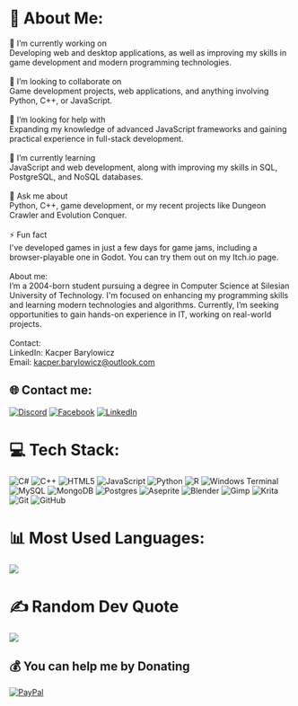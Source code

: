 
# 💫 About Me:
🔭 I’m currently working on<br>Developing web and desktop applications, as well as improving my skills in game development and modern programming technologies.<br><br>👯 I’m looking to collaborate on<br>Game development projects, web applications, and anything involving Python, C++, or JavaScript.<br><br>🤝 I’m looking for help with<br>Expanding my knowledge of advanced JavaScript frameworks and gaining practical experience in full-stack development.<br><br>🌱 I’m currently learning<br>JavaScript and web development, along with improving my skills in SQL, PostgreSQL, and NoSQL databases.<br><br>💬 Ask me about<br>Python, C++, game development, or my recent projects like Dungeon Crawler and Evolution Conquer.<br><br>⚡ Fun fact<br>I've developed games in just a few days for game jams, including a browser-playable one in Godot. You can try them out on my Itch.io page.<br><br>About me:<br>I’m a 2004-born student pursuing a degree in Computer Science at Silesian University of Technology. I'm focused on enhancing my programming skills and learning modern technologies and algorithms. Currently, I’m seeking opportunities to gain hands-on experience in IT, working on real-world projects.<br><br>Contact:<br>LinkedIn: Kacper Barylowicz<br>Email: kacper.barylowicz@outlook.com


## 🌐 Contact me:
[![Discord](https://img.shields.io/badge/Discord-%237289DA.svg?logo=discord&logoColor=white)](https://discord.gg/Htk2nmbRRK) [![Facebook](https://img.shields.io/badge/Facebook-%231877F2.svg?logo=Facebook&logoColor=white)](https://www.facebook.com/profile.php?id=100015409208714)  [![LinkedIn](https://img.shields.io/badge/LinkedIn-%230077B5.svg?logo=linkedin&logoColor=white)](https://www.linkedin.com/in/kacperbarylowicz/) 

# 💻 Tech Stack:
![C#](https://img.shields.io/badge/c%23-%23239120.svg?style=for-the-badge&logo=csharp&logoColor=white) ![C++](https://img.shields.io/badge/c++-%2300599C.svg?style=for-the-badge&logo=c%2B%2B&logoColor=white) ![HTML5](https://img.shields.io/badge/html5-%23E34F26.svg?style=for-the-badge&logo=html5&logoColor=white) ![JavaScript](https://img.shields.io/badge/javascript-%23323330.svg?style=for-the-badge&logo=javascript&logoColor=%23F7DF1E) ![Python](https://img.shields.io/badge/python-3670A0?style=for-the-badge&logo=python&logoColor=ffdd54) ![R](https://img.shields.io/badge/r-%23276DC3.svg?style=for-the-badge&logo=r&logoColor=white) ![Windows Terminal](https://img.shields.io/badge/Windows%20Terminal-%234D4D4D.svg?style=for-the-badge&logo=windows-terminal&logoColor=white) ![MySQL](https://img.shields.io/badge/mysql-4479A1.svg?style=for-the-badge&logo=mysql&logoColor=white) ![MongoDB](https://img.shields.io/badge/MongoDB-%234ea94b.svg?style=for-the-badge&logo=mongodb&logoColor=white) ![Postgres](https://img.shields.io/badge/postgres-%23316192.svg?style=for-the-badge&logo=postgresql&logoColor=white) ![Aseprite](https://img.shields.io/badge/Aseprite-FFFFFF?style=for-the-badge&logo=Aseprite&logoColor=#7D929E) ![Blender](https://img.shields.io/badge/blender-%23F5792A.svg?style=for-the-badge&logo=blender&logoColor=white) ![Gimp](https://img.shields.io/badge/Gimp-657D8B?style=for-the-badge&logo=gimp&logoColor=FFFFFF) ![Krita](https://img.shields.io/badge/Krita-203759?style=for-the-badge&logo=krita&logoColor=EEF37B) ![Git](https://img.shields.io/badge/git-%23F05033.svg?style=for-the-badge&logo=git&logoColor=white) ![GitHub](https://img.shields.io/badge/github-%23121011.svg?style=for-the-badge&logo=github&logoColor=white)
# 📊 Most Used Languages:

![](https://github-readme-stats.vercel.app/api/top-langs/?username=malybaryl&theme=ocean_dark&hide_border=false&include_all_commits=false&count_private=false&layout=compact)

# ✍️ Random Dev Quote
![](https://quotes-github-readme.vercel.app/api?type=horizontal&theme=radical)





  ## 💰 You can help me by Donating
  [![PayPal](https://img.shields.io/badge/PayPal-00457C?style=for-the-badge&logo=paypal&logoColor=white)](https://paypal.me/https://paypal.me/kacperbarylowicz) 

  
<!-- Proudly created with GPRM ( https://gprm.itsvg.in ) -->
